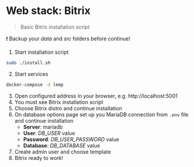 # Web stack: Bitrix

> Basic Bitrix installation script

:exclamation: Backup your *data* and *src* folders before continue!

1. Start installation script
```bash
sudo ./install.sh
```
2. Start services
```bash
docker-compose -d lemp
```
3. Open configured address in your browser, e.g. http://localhost:5001
4. You must see Bitrix installation script
5. Choose Bitrix distro and continue installation
6. On database options page set up you MariaDB connection from `.env` file and continue installation
	- **Server**: mariadb
	- **User**: *DB_USER* value
	- **Password**: *DB_USER_PASSWORD* value
	- **Database**: *DB_DATABASE* value
7. Create admin user and choose template
8. Bitrix ready to work!